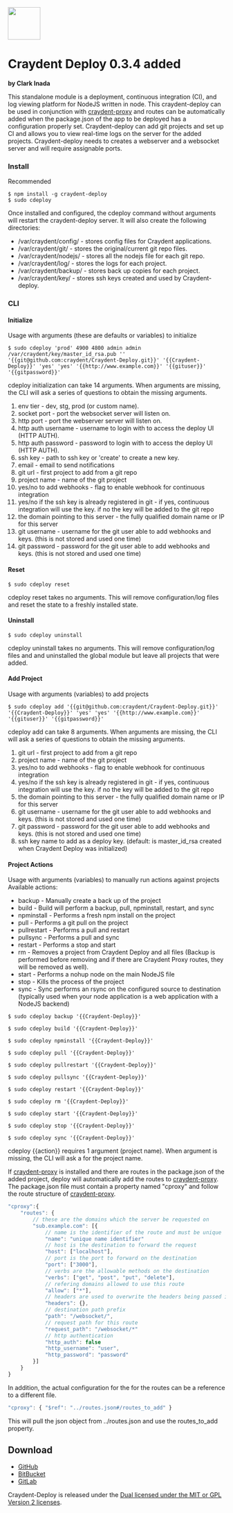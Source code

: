 <img src="http://craydent.com/JsonObjectEditor/img/svgs/craydent-logo.svg" width=75 height=75/>

# Craydent Deploy 0.3.4 added
**by Clark Inada**

This standalone module is a deployment, continuous integration (CI), and log viewing platform for NodeJS written in node.  This craydent-deploy can be used in conjunction with [craydent-proxy](https://www.npmjs.com/package/craydent-proxy) and routes can be automatically added when the package.json of the app to be deployed has a configuration properly set.  Craydent-deploy can add git projects and set up CI and allows you to view real-time logs on the server for the added projects.
Craydent-deploy needs to creates a webserver and a websocket server and will require assignable ports.

### Install
Recommended
```shell
$ npm install -g craydent-deploy
$ sudo cdeploy
```

Once installed and configured, the cdeploy command without arguments will restart the craydent-deploy server.  It will also create the following directories:

* /var/craydent/config/ - stores config files for Craydent applications.
* /var/craydent/git/ - stores the original/current git repo files.
* /var/craydent/nodejs/ - stores all the nodejs file for each git repo.
* /var/craydent/log/ - stores the logs for each project.
* /var/craydent/backup/ - stores back up copies for each project.
* /var/craydent/key/ - stores ssh keys created and used by Craydent-deploy.

### CLI

#### Initialize
Usage with arguments (these are defaults or variables) to initialize
```shell
$ sudo cdeploy 'prod' 4900 4800 admin admin /var/craydent/key/master_id_rsa.pub '' '{{git@github.com:craydent/Craydent-Deploy.git}}' '{{Craydent-Deploy}}' 'yes' 'yes' '{{http://www.example.com}}' '{{gituser}}' '{{gitpassword}}'
```

cdeploy initialization can take 14 arguments.  When arguments are missing, the CLI will ask a series of questions to obtain the missing arguments.

1. env tier - dev, stg, prod (or custom name).
2. socket port - port the websocket server will listen on.
3. http port - port the webserver server will listen on.
4. http auth username - username to login with to access the deploy UI (HTTP AUTH).
5. http auth password - password to login with to access the deploy UI (HTTP AUTH).
6. ssh key - path to ssh key or 'create' to create a new key.
7. email - email to send notifications
8. git url - first project to add from a git repo
9. project name - name of the git project
10. yes/no to add webhooks - flag to enable webhook for continuous integration
11. yes/no if the ssh key is already registered in git - if yes, continuous integration will use the key.  if no the key will be added to the git repo
12. the domain pointing to this server - the fully qualified domain name or IP for this server
13. git username - username for the git user able to add webhooks and keys. (this is not stored and used one time)
14. git password - password for the git user able to add webhooks and keys. (this is not stored and used one time)

#### Reset

```shell
$ sudo cdeploy reset
```

cdeploy reset takes no arguments.  This will remove configuration/log files and reset the state to a freshly installed state.

#### Uninstall

```shell
$ sudo cdeploy uninstall
```

cdeploy uninstall takes no arguments.  This will remove configuration/log files and and uninstalled the global module but leave all projects that were added.

#### Add Project
Usage with arguments (variables) to add projects
```shell
$ sudo cdeploy add '{{git@github.com:craydent/Craydent-Deploy.git}}' '{{Craydent-Deploy}}' 'yes' 'yes' '{{http://www.example.com}}' '{{gituser}}' '{{gitpassword}}'
```
cdeploy add can take 8 arguments.  When arguments are missing, the CLI will ask a series of questions to obtain the missing arguments.

1. git url - first project to add from a git repo
2. project name - name of the git project
3. yes/no to add webhooks - flag to enable webhook for continuous integration
4. yes/no if the ssh key is already registered in git - if yes, continuous integration will use the key.  if no the key will be added to the git repo
5. the domain pointing to this server - the fully qualified domain name or IP for this server
6. git username - username for the git user able to add webhooks and keys. (this is not stored and used one time)
7. git password - password for the git user able to add webhooks and keys. (this is not stored and used one time)
8. ssh key name to add as a deploy key. (default: is master_id_rsa created when Craydent Deploy was initialized)

#### Project Actions

Usage with arguments (variables) to manually run actions against projects
Available actions:

* backup - Manually create a back up of the project
* build - Build will perform a backup, pull, npminstall, restart, and sync
* npminstall - Performs a fresh npm install on the project
* pull - Performs a git pull on the project
* pullrestart - Performs a pull and restart
* pullsync - Performs a pull and sync
* restart - Performs a stop and start
* rm - Removes a project from Craydent Deploy and all files (Backup is performed before removing and if there are Craydent Proxy routes, they will be removed as well).
* start - Performs a nohup node on the main NodeJS file
* stop - Kills the process of the project
* sync - Sync performs an rsync on the configured source to destination (typically used when your node application is a web application with a NodeJS backend)

```shell
$ sudo cdeploy backup '{{Craydent-Deploy}}'
```
```shell
$ sudo cdeploy build '{{Craydent-Deploy}}'
```
```shell
$ sudo cdeploy npminstall '{{Craydent-Deploy}}'
```
```shell
$ sudo cdeploy pull '{{Craydent-Deploy}}'
```
```shell
$ sudo cdeploy pullrestart '{{Craydent-Deploy}}'
```
```shell
$ sudo cdeploy pullsync '{{Craydent-Deploy}}'
```
```shell
$ sudo cdeploy restart '{{Craydent-Deploy}}'
```
```shell
$ sudo cdeploy rm '{{Craydent-Deploy}}'
```
```shell
$ sudo cdeploy start '{{Craydent-Deploy}}'
```
```shell
$ sudo cdeploy stop '{{Craydent-Deploy}}'
```
```shell
$ sudo cdeploy sync '{{Craydent-Deploy}}'
```
cdeploy {{action}} requires 1 argument (project name).  When argument is missing, the CLI will ask a for the project name.


If [craydent-proxy](https://www.npmjs.com/package/craydent-proxy) is installed and there are routes in the package.json of the added project, deploy will automatically add the routes to [craydent-proxy](https://www.npmjs.com/package/@craydent/proxy).  The package.json file must contain a property named "cproxy" and follow the route structure of [craydent-proxy](https://www.npmjs.com/package/@craydent/proxy).
```js
"cproxy":{
    "routes": {
        // these are the domains which the server be requested on 
        "sub.example.com": [{
            // name is the identifier of the route and must be unique
            "name": "unique name identifier"
            // host is the destination to forward the request
            "host": ["localhost"],
            // port is the port to forward on the destination
            "port": ["3000"],
            // verbs are the allowable methods on the destination
            "verbs": ["get", "post", "put", "delete"],
            // refering domains allowed to use this route
            "allow": ["*"],
            // headers are used to overwrite the headers being passed iff it is passed
            "headers": {},
            // destination path prefix
            "path": "/websocket/",
            // request path for this route
            "request_path": "/websocket/*"
            // http authentication
            "http_auth": false
            "http_username": "user",
            "http_password": "password"
        }]
    }
}
```

In addition, the actual configuration for the for the routes can be a reference to a different file.
```js
"cproxy": { "$ref": "../routes.json#/routes_to_add" }
```
This will pull the json object from ../routes.json and use the routes_to_add property.


## Download

 * [GitHub](https://github.com/craydent/Deploy/)
 * [BitBucket](https://bitbucket.org/craydent/deploy)
 * [GitLab](https://gitlab.com/craydent/deploy)

Craydent-Deploy is released under the [Dual licensed under the MIT or GPL Version 2 licenses](http://craydent.com/license).<br>
